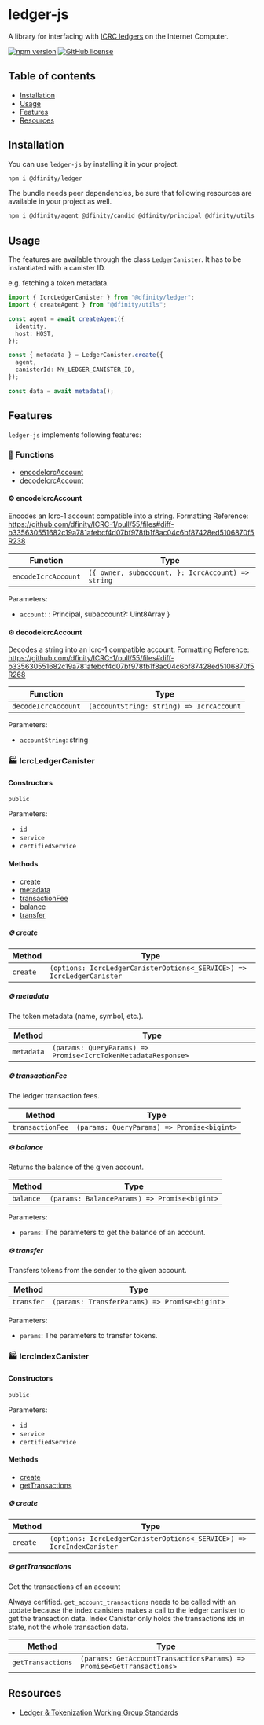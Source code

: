 # ledger-js

A library for interfacing with [ICRC ledgers](https://github.com/dfinity/ic/tree/master/rs/rosetta-api/icrc1) on the Internet Computer.

[![npm version](https://img.shields.io/npm/v/@dfinity/ledger.svg?logo=npm)](https://www.npmjs.com/package/@dfinity/ledger) [![GitHub license](https://img.shields.io/badge/license-Apache%202.0-blue.svg)](https://opensource.org/licenses/Apache-2.0)

## Table of contents

- [Installation](#installation)
- [Usage](#usage)
- [Features](#features)
- [Resources](#resources)

## Installation

You can use `ledger-js` by installing it in your project.

```bash
npm i @dfinity/ledger
```

The bundle needs peer dependencies, be sure that following resources are available in your project as well.

```bash
npm i @dfinity/agent @dfinity/candid @dfinity/principal @dfinity/utils
```

## Usage

The features are available through the class `LedgerCanister`. It has to be instantiated with a canister ID.

e.g. fetching a token metadata.

```ts
import { IcrcLedgerCanister } from "@dfinity/ledger";
import { createAgent } from "@dfinity/utils";

const agent = await createAgent({
  identity,
  host: HOST,
});

const { metadata } = LedgerCanister.create({
  agent,
  canisterId: MY_LEDGER_CANISTER_ID,
});

const data = await metadata();
```

## Features

`ledger-js` implements following features:

<!-- TSDOC_START -->

### :toolbox: Functions

- [encodeIcrcAccount](#gear-encodeicrcaccount)
- [decodeIcrcAccount](#gear-decodeicrcaccount)

#### :gear: encodeIcrcAccount

Encodes an Icrc-1 account compatible into a string.
Formatting Reference: https://github.com/dfinity/ICRC-1/pull/55/files#diff-b335630551682c19a781afebcf4d07bf978fb1f8ac04c6bf87428ed5106870f5R238

| Function            | Type                                              |
| ------------------- | ------------------------------------------------- |
| `encodeIcrcAccount` | `({ owner, subaccount, }: IcrcAccount) => string` |

Parameters:

- `account`: : Principal, subaccount?: Uint8Array }

#### :gear: decodeIcrcAccount

Decodes a string into an Icrc-1 compatible account.
Formatting Reference: https://github.com/dfinity/ICRC-1/pull/55/files#diff-b335630551682c19a781afebcf4d07bf978fb1f8ac04c6bf87428ed5106870f5R268

| Function            | Type                                     |
| ------------------- | ---------------------------------------- |
| `decodeIcrcAccount` | `(accountString: string) => IcrcAccount` |

Parameters:

- `accountString`: string

### :factory: IcrcLedgerCanister

#### Constructors

`public`

Parameters:

- `id`
- `service`
- `certifiedService`

#### Methods

- [create](#gear-create)
- [metadata](#gear-metadata)
- [transactionFee](#gear-transactionfee)
- [balance](#gear-balance)
- [transfer](#gear-transfer)

##### :gear: create

| Method   | Type                                                                   |
| -------- | ---------------------------------------------------------------------- |
| `create` | `(options: IcrcLedgerCanisterOptions<_SERVICE>) => IcrcLedgerCanister` |

##### :gear: metadata

The token metadata (name, symbol, etc.).

| Method     | Type                                                          |
| ---------- | ------------------------------------------------------------- |
| `metadata` | `(params: QueryParams) => Promise<IcrcTokenMetadataResponse>` |

##### :gear: transactionFee

The ledger transaction fees.

| Method           | Type                                       |
| ---------------- | ------------------------------------------ |
| `transactionFee` | `(params: QueryParams) => Promise<bigint>` |

##### :gear: balance

Returns the balance of the given account.

| Method    | Type                                         |
| --------- | -------------------------------------------- |
| `balance` | `(params: BalanceParams) => Promise<bigint>` |

Parameters:

- `params`: The parameters to get the balance of an account.

##### :gear: transfer

Transfers tokens from the sender to the given account.

| Method     | Type                                          |
| ---------- | --------------------------------------------- |
| `transfer` | `(params: TransferParams) => Promise<bigint>` |

Parameters:

- `params`: The parameters to transfer tokens.

### :factory: IcrcIndexCanister

#### Constructors

`public`

Parameters:

- `id`
- `service`
- `certifiedService`

#### Methods

- [create](#gear-create)
- [getTransactions](#gear-gettransactions)

##### :gear: create

| Method   | Type                                                                  |
| -------- | --------------------------------------------------------------------- |
| `create` | `(options: IcrcLedgerCanisterOptions<_SERVICE>) => IcrcIndexCanister` |

##### :gear: getTransactions

Get the transactions of an account

Always certified.
`get_account_transactions` needs to be called with an update
because the index canisters makes a call to the ledger canister to get the transaction data.
Index Canister only holds the transactions ids in state, not the whole transaction data.

| Method            | Type                                                                 |
| ----------------- | -------------------------------------------------------------------- |
| `getTransactions` | `(params: GetAccountTransactionsParams) => Promise<GetTransactions>` |

<!-- TSDOC_END -->

## Resources

- [Ledger & Tokenization Working Group Standards](https://github.com/dfinity/ICRC-1/)
